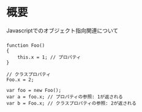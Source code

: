 # 概要
Javascriptでのオブジェクト指向関連について

### 
```
function Foo()
{
    this.x = 1; // プロパティ
}

// クラスプロパティ
Foo.x = 2;

var foo = new Foo();
var a = foo.x; // プロパティの参照: 1が返される
var b = Foo.x; // クラスプロパティの参照: 2が返される
```
